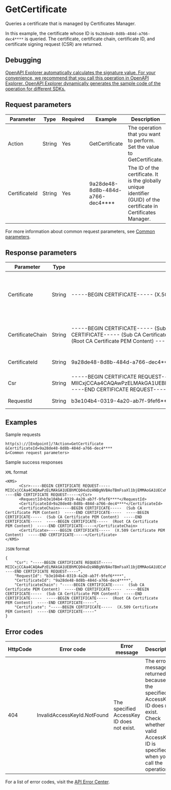 # GetCertificate

Queries a certificate that is managed by Certificates Manager.

In this example, the certificate whose ID is `9a28de48-8d8b-484d-a766-dec4****` is queried. The certificate, certificate chain, certificate ID, and certificate signing request \(CSR\) are returned.

## Debugging

[OpenAPI Explorer automatically calculates the signature value. For your convenience, we recommend that you call this operation in OpenAPI Explorer. OpenAPI Explorer dynamically generates the sample code of the operation for different SDKs.](https://api.aliyun.com/#product=Kms&api=GetCertificate&type=RPC&version=2016-01-20)

## Request parameters

|Parameter|Type|Required|Example|Description|
|---------|----|--------|-------|-----------|
|Action|String|Yes|GetCertificate|The operation that you want to perform. Set the value to GetCertificate. |
|CertificateId|String|Yes|9a28de48-8d8b-484d-a766-dec4\*\*\*\*|The ID of the certificate. It is the globally unique identifier \(GUID\) of the certificate in Certificates Manager. |

For more information about common request parameters, see [Common parameters](~~69007~~).

## Response parameters

|Parameter|Type|Example|Description|
|---------|----|-------|-----------|
|Certificate|String|-----BEGIN CERTIFICATE----- \(X.509 Certificate PEM Content\) -----END CERTIFICATE-----|The certificate in the Privacy Enhanced Mail \(PEM\) format. |
|CertificateChain|String|-----BEGIN CERTIFICATE----- \(Sub CA Certificate PEM Content\) -----END CERTIFICATE----- -----BEGIN CERTIFICATE----- \(Sub CA Certificate PEM Content\) -----END CERTIFICATE----- -----BEGIN CERTIFICATE----- \(Root CA Certificate PEM Content\) -----END CERTIFICATE-----|The certificate chain in the PEM format. |
|CertificateId|String|9a28de48-8d8b-484d-a766-dec4\*\*\*\*|The ID of the certificate. |
|Csr|String|-----BEGIN CERTIFICATE REQUEST-----MIICxjCCAa4CAQAwPzELMAkGA1UEBhMCQ04xDzANBgNVBAoTBmFsaXl1bjEMMAoGA1UECxMDa21zMREwDwY\*\*\*\*-----END CERTIFICATE REQUEST-----|The CSR in the PEM format. |
|RequestId|String|b3e104b4-0319-4a20-ab7f-9fef6\*\*\*\*|The ID of the request. |

## Examples

Sample requests

```
http(s)://[Endpoint]/?Action=GetCertificate
&CertificateId=9a28de48-8d8b-484d-a766-dec4****
&<Common request parameters>
```

Sample success responses

`XML` format

```
<KMS>
	  <Csr>-----BEGIN CERTIFICATE REQUEST-----MIICxjCCAa4CAQAwPzELMAkGA1UEBhMCQ04xDzANBgNVBAoTBmFsaXl1bjEMMAoGA1UECxMDa21zMREwDwY****-----END CERTIFICATE REQUEST-----</Csr>
	  <RequestId>b3e104b4-0319-4a20-ab7f-9fef6****</RequestId>
	  <CertificateId>9a28de48-8d8b-484d-a766-dec4****</CertificateId>
	  <CertificateChain>-----BEGIN CERTIFICATE-----  (Sub CA Certificate PEM Content)  -----END CERTIFICATE-----  -----BEGIN CERTIFICATE-----  (Sub CA Certificate PEM Content)  -----END CERTIFICATE-----  -----BEGIN CERTIFICATE-----  (Root CA Certificate PEM Content)  -----END CERTIFICATE-----</CertificateChain>
	  <Certificate>-----BEGIN CERTIFICATE-----  (X.509 Certificate PEM Content)  -----END CERTIFICATE-----</Certificate>
</KMS>
```

`JSON` format

```
{
	"Csr": "-----BEGIN CERTIFICATE REQUEST-----MIICxjCCAa4CAQAwPzELMAkGA1UEBhMCQ04xDzANBgNVBAoTBmFsaXl1bjEMMAoGA1UECxMDa21zMREwDwY****-----END CERTIFICATE REQUEST-----",
	"RequestId": "b3e104b4-0319-4a20-ab7f-9fef6****",
	"CertificateId": "9a28de48-8d8b-484d-a766-dec4****",
	"CertificateChain": "-----BEGIN CERTIFICATE-----  (Sub CA Certificate PEM Content)  -----END CERTIFICATE-----  -----BEGIN CERTIFICATE-----  (Sub CA Certificate PEM Content)  -----END CERTIFICATE-----  -----BEGIN CERTIFICATE-----  (Root CA Certificate PEM Content)  -----END CERTIFICATE-----",
	"Certificate": "-----BEGIN CERTIFICATE-----  (X.509 Certificate PEM Content)  -----END CERTIFICATE-----"
}
```

## Error codes

|HttpCode|Error code|Error message|Description|
|--------|----------|-------------|-----------|
|404|InvalidAccessKeyId.NotFound|The specified AccessKey ID does not exist.|The error message returned because the specified AccessKey ID does not exist. Check whether a valid AccessKey ID is specified when you call the operation.|

For a list of error codes, visit the [API Error Center](https://error-center.alibabacloud.com/status/product/Kms).

